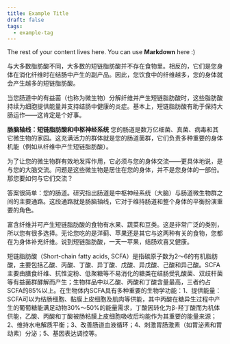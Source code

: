 ```yaml
---
title: Example Title
draft: false
tags:
  - example-tag
---
```

 
The rest of your content lives here. You can use **Markdown** here :)


与大多数脂肪酸不同，大多数的短链脂肪酸并不存在食物里。相反的，它们是您身体在消化纤维时在结肠中产生的副产品。因此，您饮食中的纤维越多，您的身体就会产生越多的短链脂肪酸。

当您肠道中的有益菌（也称为微生物）分解纤维并产生短链脂肪酸时，这些脂肪酸持续为细胞提供能量并支持结肠中健康的炎症。基本上，短链脂肪酸有助于保持大肠运作——这肯定是个好事。


**肠脑轴线：短链脂肪酸和中枢神经系统**
您的肠道是数万亿细菌、真菌、病毒和其它微生物的家园。这充满活力的群体就是您的肠道菌群，它们负责多种重要的身体机能（例如从纤维中产生短链脂肪酸）。

为了让您的微生物群有效地发挥作用，它必须与您的身体交流——更具体地说，是与您的大脑交流。问题是这些微生物是居住在您的身体，并不是您身体的一部份。那您要如何与它们交流？

答案很简单：您的肠道。研究指出肠道是中枢神经系统（大脑）与肠道微生物群之间的主要通路。这段通路就是肠脑轴线，它对于维持肠道和整个身体的平衡扮演重要的角色。


富含纤维并可产生短链脂肪酸的食物有水果、蔬菜和豆类。这是非常广泛的类别，所以您有很多选择。无论您吃的是洋蓟、苹果还是其它与这两种有关的食物，您都在为身体补充纤维。说到短链脂肪酸，一天一苹果，结肠欢喜又健康。


短链脂肪酸（Short-chain fatty acids, SCFA）是指碳原子数为2～6的有机脂肪酸，主要包括乙酸、丙酸、丁酸、异丁酸、戊酸、异戊酸、己酸和异己酸。SCFA主要由膳食纤维、抗性淀粉、低聚糖等不易消化的糖类在结肠受乳酸菌、双歧杆菌等有益菌群酵解而产生；生物样品中以乙酸、丙酸和丁酸含量最高，三者约占SCFA的85%以上。在生物体内SCFA具有多种重要的生物学功能：1、提供能量：SCFA可以为结肠细胞、黏膜上皮细胞及肌肉等供能，其中丙酸在糖异生过程中产生的葡萄糖能满足动物30%～50%的能量需求，丁酸因转化为β-羟丁酸而为机体供能，乙酸、丙酸和丁酸被肠粘膜上皮细胞吸收后均能作为其重要的能量来源；2、维持水电解质平衡；3、改善肠道血液循环；4、刺激胃肠激素（如胃泌素和胃动素）分泌；5、基因表达调控等。



